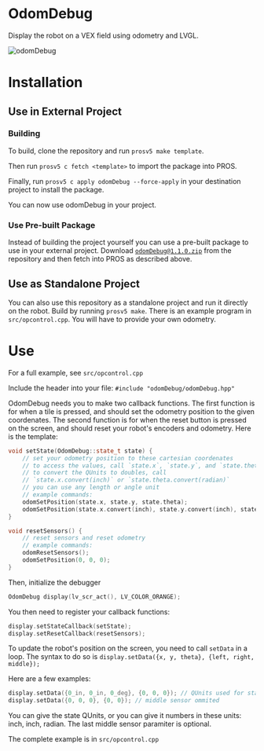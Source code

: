 # OdomDebug
Display the robot on a VEX field using odometry and LVGL.

![odomDebug](https://github.com/theol0403/odomDebug/raw/master/odomDebug.png)

# Installation
## Use in External Project
### Building
To build, clone the repository and run `prosv5 make template`.

Then run `prosv5 c fetch <template>` to import the package into PROS.

Finally, run `prosv5 c apply odomDebug --force-apply` in your destination project to install the package.

You can now use odomDebug in your project.

### Use Pre-built Package
Instead of building the project yourself you can use a pre-built package to use in your external project.
Download <a href="https://github.com/theol0403/odomDebug/raw/master/odomDebug%401.1.0.zip" target="_blank">`odomDebug@1.1.0.zip`</a> from the repository and then fetch into PROS as described above.

## Use as Standalone Project
You can also use this repository as a standalone project and run it directly on the robot.
Build by running `prosv5 make`.
There is an example program in `src/opcontrol.cpp`. You will have to provide your own odometry.

# Use
For a full example, see `src/opcontrol.cpp`

Include the header into your file:
`#include "odomDebug/odomDebug.hpp"`

OdomDebug needs you to make two callback functions. The first function is for when a tile is pressed, and should set the odometry position to the given coordenates. The second function is for when the reset button is pressed on the screen, and should reset your robot's encoders and odometry. Here is the template:

```cpp
void setState(OdomDebug::state_t state) {
	// set your odometry position to these cartesian coordenates
	// to access the values, call `state.x`, `state.y`, and `state.theta`
	// to convert the QUnits to doubles, call
	// `state.x.convert(inch)` or `state.theta.convert(radian)`
	// you can use any length or angle unit
	// example commands:
	odomSetPosition(state.x, state.y, state.theta);
	odomSetPosition(state.x.convert(inch), state.y.convert(inch), state.theta.convert(radian));
}

void resetSensors() {
	// reset sensors and reset odometry
	// example commands:
	odomResetSensors();
	odomSetPosition(0, 0, 0);
}
```

Then, initialize the debugger
```cpp
OdomDebug display(lv_scr_act(), LV_COLOR_ORANGE);
```

You then need to register your callback functions:
```cpp
display.setStateCallback(setState);
display.setResetCallback(resetSensors);
```

To update the robot's position on the screen, you need to call `setData` in a loop. The syntax to do so is `display.setData({x, y, theta}, {left, right, middle});`

Here are a few examples:
```cpp
display.setData({0_in, 0_in, 0_deg}, {0, 0, 0}); // QUnits used for state
display.setData({0, 0, 0}, {0, 0}); // middle sensor ommited
```
You can give the state QUnits, or you can give it numbers in these units: inch, inch, radian.
The last middle sensor paramiter is optional.

The complete example is in `src/opcontrol.cpp`
